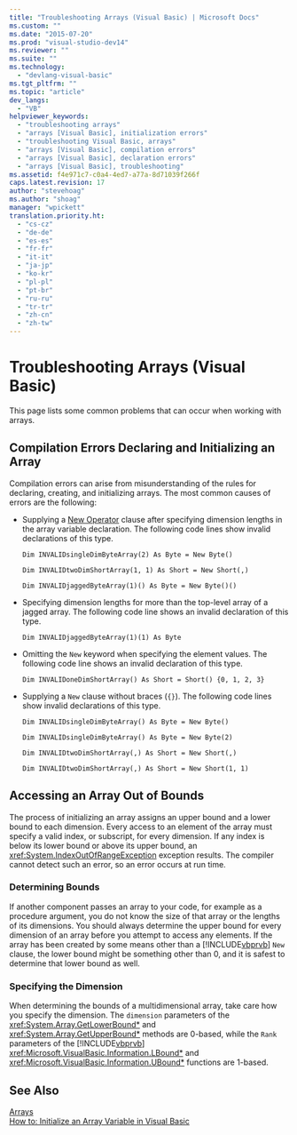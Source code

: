 ```yaml
---
title: "Troubleshooting Arrays (Visual Basic) | Microsoft Docs"
ms.custom: ""
ms.date: "2015-07-20"
ms.prod: "visual-studio-dev14"
ms.reviewer: ""
ms.suite: ""
ms.technology: 
  - "devlang-visual-basic"
ms.tgt_pltfrm: ""
ms.topic: "article"
dev_langs: 
  - "VB"
helpviewer_keywords: 
  - "troubleshooting arrays"
  - "arrays [Visual Basic], initialization errors"
  - "troubleshooting Visual Basic, arrays"
  - "arrays [Visual Basic], compilation errors"
  - "arrays [Visual Basic], declaration errors"
  - "arrays [Visual Basic], troubleshooting"
ms.assetid: f4e971c7-c0a4-4ed7-a77a-8d71039f266f
caps.latest.revision: 17
author: "stevehoag"
ms.author: "shoag"
manager: "wpickett"
translation.priority.ht: 
  - "cs-cz"
  - "de-de"
  - "es-es"
  - "fr-fr"
  - "it-it"
  - "ja-jp"
  - "ko-kr"
  - "pl-pl"
  - "pt-br"
  - "ru-ru"
  - "tr-tr"
  - "zh-cn"
  - "zh-tw"
---
```

# Troubleshooting Arrays (Visual Basic)
This page lists some common problems that can occur when working with arrays.  
  
## Compilation Errors Declaring and Initializing an Array  
 Compilation errors can arise from misunderstanding of the rules for declaring, creating, and initializing arrays. The most common causes of errors are the following:  
  
-   Supplying a [New Operator](../../../../visual-basic/language-reference/operators/new-operator.md) clause after specifying dimension lengths in the array variable declaration. The following code lines show invalid declarations of this type.  
  
     `Dim INVALIDsingleDimByteArray(2) As Byte = New Byte()`  
  
     `Dim INVALIDtwoDimShortArray(1, 1) As Short = New Short(,)`  
  
     `Dim INVALIDjaggedByteArray(1)() As Byte = New Byte()()`  
  
-   Specifying dimension lengths for more than the top-level array of a jagged array. The following code line shows an invalid declaration of this type.  
  
     `Dim INVALIDjaggedByteArray(1)(1) As Byte`  
  
-   Omitting the `New` keyword when specifying the element values. The following code line shows an invalid declaration of this type.  
  
     `Dim INVALIDoneDimShortArray() As Short = Short() {0, 1, 2, 3}`  
  
-   Supplying a `New` clause without braces (`{}`). The following code lines show invalid declarations of this type.  
  
     `Dim INVALIDsingleDimByteArray() As Byte = New Byte()`  
  
     `Dim INVALIDsingleDimByteArray() As Byte = New Byte(2)`  
  
     `Dim INVALIDtwoDimShortArray(,) As Short = New Short(,)`  
  
     `Dim INVALIDtwoDimShortArray(,) As Short = New Short(1, 1)`  
  
## Accessing an Array Out of Bounds  
 The process of initializing an array assigns an upper bound and a lower bound to each dimension. Every access to an element of the array must specify a valid index, or subscript, for every dimension. If any index is below its lower bound or above its upper bound, an <xref:System.IndexOutOfRangeException> exception results. The compiler cannot detect such an error, so an error occurs at run time.  
  
### Determining Bounds  
 If another component passes an array to your code, for example as a procedure argument, you do not know the size of that array or the lengths of its dimensions. You should always determine the upper bound for every dimension of an array before you attempt to access any elements. If the array has been created by some means other than a [!INCLUDE[vbprvb](../../../../csharp/programming-guide/concepts/linq/includes/vbprvb_md.md)] `New` clause, the lower bound might be something other than 0, and it is safest to determine that lower bound as well.  
  
### Specifying the Dimension  
 When determining the bounds of a multidimensional array, take care how you specify the dimension. The `dimension` parameters of the <xref:System.Array.GetLowerBound*> and <xref:System.Array.GetUpperBound*> methods are 0-based, while the `Rank` parameters of the [!INCLUDE[vbprvb](../../../../csharp/programming-guide/concepts/linq/includes/vbprvb_md.md)] <xref:Microsoft.VisualBasic.Information.LBound*> and <xref:Microsoft.VisualBasic.Information.UBound*> functions are 1-based.  
  
## See Also  
 [Arrays](../../../../visual-basic/programming-guide/language-features/arrays/index.md)   
 [How to: Initialize an Array Variable in Visual Basic](../../../../visual-basic/programming-guide/language-features/arrays/how-to-initialize-an-array-variable.md)